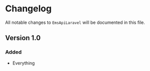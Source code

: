 # Changelog

All notable changes to `EmsApiLaravel` will be documented in this file.

## Version 1.0

### Added
- Everything
